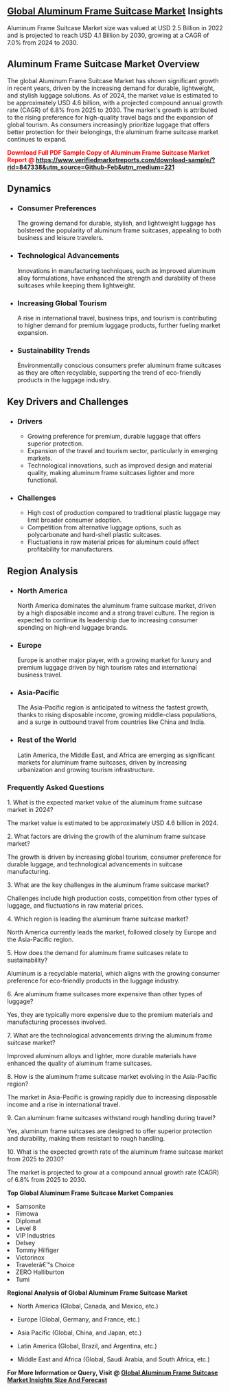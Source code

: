 <h2><a href="https://www.verifiedmarketreports.com/download-sample/?rid=847338&amp;utm_source=Github&amp;utm_medium=221" target="_blank">Global Aluminum Frame Suitcase Market</a> Insights</h2><p>Aluminum Frame Suitcase Market size was valued at USD 2.5 Billion in 2022 and is projected to reach USD 4.1 Billion by 2030, growing at a CAGR of 7.0% from 2024 to 2030.</p><p> <h2>Aluminum Frame Suitcase Market Overview</h2> <p>The global Aluminum Frame Suitcase Market has shown significant growth in recent years, driven by the increasing demand for durable, lightweight, and stylish luggage solutions. As of 2024, the market value is estimated to be approximately USD 4.6 billion, with a projected compound annual growth rate (CAGR) of 6.8% from 2025 to 2030. The market's growth is attributed to the rising preference for high-quality travel bags and the expansion of global tourism. As consumers increasingly prioritize luggage that offers better protection for their belongings, the aluminum frame suitcase market continues to expand.</p> <p><strong><p><span class=""><span style="color: #ff0000;"><strong>Download Full PDF Sample Copy of Aluminum Frame Suitcase Market Report</strong> @ </span><a href="https://www.verifiedmarketreports.com/download-sample/?rid=847338&amp;utm_source=Github-Feb&amp;utm_medium=221" target="_blank">https://www.verifiedmarketreports.com/download-sample/?rid=847338&amp;utm_source=Github-Feb&amp;utm_medium=221</a></span></p></strong></p> <h2>Dynamics</h2> <ul> <li><h3>Consumer Preferences</h3> The growing demand for durable, stylish, and lightweight luggage has bolstered the popularity of aluminum frame suitcases, appealing to both business and leisure travelers.</li> <li><h3>Technological Advancements</h3> Innovations in manufacturing techniques, such as improved aluminum alloy formulations, have enhanced the strength and durability of these suitcases while keeping them lightweight.</li> <li><h3>Increasing Global Tourism</h3> A rise in international travel, business trips, and tourism is contributing to higher demand for premium luggage products, further fueling market expansion.</li> <li><h3>Sustainability Trends</h3> Environmentally conscious consumers prefer aluminum frame suitcases as they are often recyclable, supporting the trend of eco-friendly products in the luggage industry.</li> </ul> <h2>Key Drivers and Challenges</h2> <ul> <li><h3>Drivers</h3> <ul> <li>Growing preference for premium, durable luggage that offers superior protection.</li> <li>Expansion of the travel and tourism sector, particularly in emerging markets.</li> <li>Technological innovations, such as improved design and material quality, making aluminum frame suitcases lighter and more functional.</li> </ul> </li> <li><h3>Challenges</h3> <ul> <li>High cost of production compared to traditional plastic luggage may limit broader consumer adoption.</li> <li>Competition from alternative luggage options, such as polycarbonate and hard-shell plastic suitcases.</li> <li>Fluctuations in raw material prices for aluminum could affect profitability for manufacturers.</li> </ul> </li> </ul> <h2>Region Analysis</h2> <ul> <li><h3>North America</h3> North America dominates the aluminum frame suitcase market, driven by a high disposable income and a strong travel culture. The region is expected to continue its leadership due to increasing consumer spending on high-end luggage brands.</li> <li><h3>Europe</h3> Europe is another major player, with a growing market for luxury and premium luggage driven by high tourism rates and international business travel.</li> <li><h3>Asia-Pacific</h3> The Asia-Pacific region is anticipated to witness the fastest growth, thanks to rising disposable income, growing middle-class populations, and a surge in outbound travel from countries like China and India.</li> <li><h3>Rest of the World</h3> Latin America, the Middle East, and Africa are emerging as significant markets for aluminum frame suitcases, driven by increasing urbanization and growing tourism infrastructure.</li> </ul> <h3>Frequently Asked Questions</h3> <p>1. What is the expected market value of the aluminum frame suitcase market in 2024?</p> <p>The market value is estimated to be approximately USD 4.6 billion in 2024.</p> <p>2. What factors are driving the growth of the aluminum frame suitcase market?</p> <p>The growth is driven by increasing global tourism, consumer preference for durable luggage, and technological advancements in suitcase manufacturing.</p> <p>3. What are the key challenges in the aluminum frame suitcase market?</p> <p>Challenges include high production costs, competition from other types of luggage, and fluctuations in raw material prices.</p> <p>4. Which region is leading the aluminum frame suitcase market?</p> <p>North America currently leads the market, followed closely by Europe and the Asia-Pacific region.</p> <p>5. How does the demand for aluminum frame suitcases relate to sustainability?</p> <p>Aluminum is a recyclable material, which aligns with the growing consumer preference for eco-friendly products in the luggage industry.</p> <p>6. Are aluminum frame suitcases more expensive than other types of luggage?</p> <p>Yes, they are typically more expensive due to the premium materials and manufacturing processes involved.</p> <p>7. What are the technological advancements driving the aluminum frame suitcase market?</p> <p>Improved aluminum alloys and lighter, more durable materials have enhanced the quality of aluminum frame suitcases.</p> <p>8. How is the aluminum frame suitcase market evolving in the Asia-Pacific region?</p> <p>The market in Asia-Pacific is growing rapidly due to increasing disposable income and a rise in international travel.</p> <p>9. Can aluminum frame suitcases withstand rough handling during travel?</p> <p>Yes, aluminum frame suitcases are designed to offer superior protection and durability, making them resistant to rough handling.</p> <p>10. What is the expected growth rate of the aluminum frame suitcase market from 2025 to 2030?</p> <p>The market is projected to grow at a compound annual growth rate (CAGR) of 6.8% from 2025 to 2030.</p> </p><p><strong>Top Global Aluminum Frame Suitcase Market Companies</strong></p><div data-test-id=""><p><li>Samsonite</li><li> Rimowa</li><li> Diplomat</li><li> Level 8</li><li> VIP Industries</li><li> Delsey</li><li> Tommy Hilfiger</li><li> Victorinox</li><li> Travelerâ€™s Choice</li><li> ZERO Halliburton</li><li> Tumi</li></p><div><strong>Regional Analysis of&nbsp;Global Aluminum Frame Suitcase Market</strong></div><ul><li dir="ltr"><p dir="ltr">North America&nbsp;(Global, Canada, and Mexico, etc.)</p></li><li dir="ltr"><p dir="ltr">Europe (Global, Germany, and France, etc.)</p></li><li dir="ltr"><p dir="ltr">Asia Pacific&nbsp;(Global, China, and Japan, etc.)</p></li><li dir="ltr"><p dir="ltr">Latin America&nbsp;(Global, Brazil, and Argentina, etc.)</p></li><li dir="ltr">Middle East and Africa&nbsp;(Global, Saudi Arabia, and South Africa, etc.)</li></ul><p><strong>For More Information or Query, Visit @&nbsp;</strong><strong><a href="https://www.verifiedmarketreports.com/product/aluminum-frame-suitcase-market/?utm_source=Github&amp;utm_medium=221" target="_blank">Global Aluminum Frame Suitcase Market Insights Size And Forecast</a></strong></p></div>

